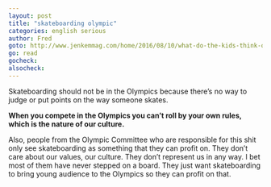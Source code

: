 ```yaml
---
layout: post
title: "skateboarding olympic"
categories: english serious
author: Fred
goto: http://www.jenkemmag.com/home/2016/08/10/what-do-the-kids-think-of-skateboarding-in-the-olympics/?ref=speak.junglestar.org
go: read
gocheck:
alsocheck:
---
```

Skateboarding should not be in the Olympics because there’s no way to judge or put points on the way someone skates.

**When you compete in the Olympics you can’t roll by your own rules, which is the nature of our culture.**

Also, people from the Olympic Committee who are responsible for this shit only see skateboarding as something that they can profit on. They don’t care about our values, our culture. They don’t represent us in any way. I bet most of them have never stepped on a board. They just want skateboarding to bring young audience to the Olympics so they can profit on that.

